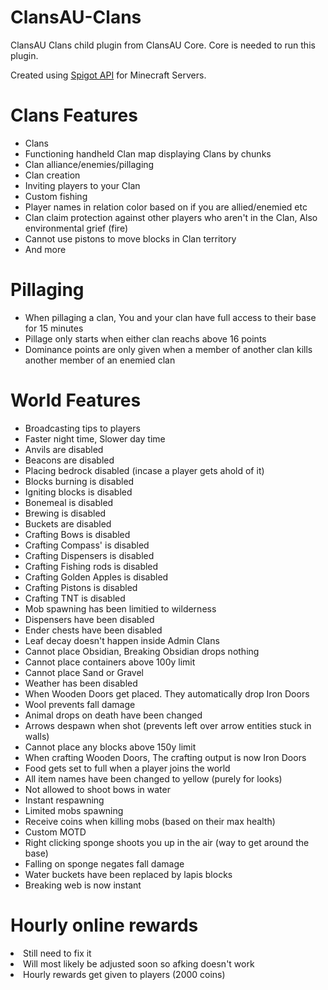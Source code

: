# ClansAU-Clans
ClansAU Clans child plugin from ClansAU Core. Core is needed to run this plugin.

Created using <a href="https://spigotmc.org" target="_blank">Spigot API</a> for Minecraft Servers.

# Clans Features
<ul>
<li>Clans</li>
<li>Functioning handheld Clan map displaying Clans by chunks</li>
<li>Clan alliance/enemies/pillaging</li>
<li>Clan creation</li>
<li>Inviting players to your Clan</li>
<li>Custom fishing</li>
<li>Player names in relation color based on if you are allied/enemied etc</li>
<li>Clan claim protection against other players who aren't in the Clan, Also environmental grief (fire)</li>
<li>Cannot use pistons to move blocks in Clan territory</li>
<li>And more</li>
</ul>

# Pillaging
<ul>
<li>When pillaging a clan, You and your clan have full access to their base for 15 minutes</li>
<li>Pillage only starts when either clan reachs above 16 points</li>
<li>Dominance points are only given when a member of another clan kills another member of an enemied clan</li>
</ul>

# World Features
<ul>
<li>Broadcasting tips to players</li>
<li>Faster night time, Slower day time</li>
<li>Anvils are disabled</li>
<li>Beacons are disabled</li>
<li>Placing bedrock disabled (incase a player gets ahold of it)</li>
<li>Blocks burning is disabled</li>
<li>Igniting blocks is disabled</li>
<li>Bonemeal is disabled</li>
<li>Brewing is disabled</li>
<li>Buckets are disabled</li>
<li>Crafting Bows is disabled</li>
<li>Crafting Compass' is disabled</li>
<li>Crafting Dispensers is disabled</li>
<li>Crafting Fishing rods is disabled</li>
<li>Crafting Golden Apples is disabled</li>
<li>Crafting Pistons is disabled</li>
<li>Crafting TNT is disabled</li>
<li>Mob spawning has been limitied to wilderness</li>
<li>Dispensers have been disabled</li>
<li>Ender chests have been disabled</li>
<li>Leaf decay doesn't happen inside Admin Clans</li>
<li>Cannot place Obsidian, Breaking Obsidian drops nothing</li>
<li>Cannot place containers above 100y limit</li>
<li>Cannot place Sand or Gravel</li>
<li>Weather has been disabled</li>
<li>When Wooden Doors get placed. They automatically drop Iron Doors</li>
<li>Wool prevents fall damage</li>
<li>Animal drops on death have been changed</li>
<li>Arrows despawn when shot (prevents left over arrow entities stuck in walls)</li>
<li>Cannot place any blocks above 150y limit</li>
<li>When crafting Wooden Doors, The crafting output is now Iron Doors</li>
<li>Food gets set to full when a player joins the world</li>
<li>All item names have been changed to yellow (purely for looks)</li>
<li>Not allowed to shoot bows in water</li>
<li>Instant respawning</li>
<li>Limited mobs spawning</li>
<li>Receive coins when killing mobs (based on their max health)</li>
<li>Custom MOTD</li>
<li>Right clicking sponge shoots you up in the air (way to get around the base)</li>
<li>Falling on sponge negates fall damage</li>
<li>Water buckets have been replaced by lapis blocks</li>
<li>Breaking web is now instant</li>
</ul>

# Hourly online rewards
<li>Still need to fix it</li>
<li>Will most likely be adjusted soon so afking doesn't work</li>

<li>Hourly rewards get given to players (2000 coins)</li>
</ul>
